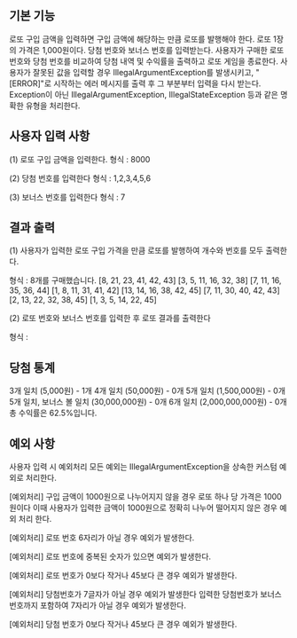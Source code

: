 ## 기본 기능
로또 구입 금액을 입력하면 구입 금액에 해당하는 만큼 로또를 발행해야 한다.
로또 1장의 가격은 1,000원이다.
당첨 번호와 보너스 번호를 입력받는다.
사용자가 구매한 로또 번호와 당첨 번호를 비교하여 당첨 내역 및 수익률을 출력하고 로또 게임을 종료한다.
사용자가 잘못된 값을 입력할 경우 IllegalArgumentException를 발생시키고, "[ERROR]"로 시작하는 에러 메시지를 출력 후 그 부분부터 입력을 다시 받는다.
Exception이 아닌 IllegalArgumentException, IllegalStateException 등과 같은 명확한 유형을 처리한다.

## 사용자 입력 사항
(1) 
로또 구입 금액을 입력한다. 
형식 : 8000

(2) 
당첨 번호를 입력한다 
형식 : 1,2,3,4,5,6

(3) 
보너스 번호를 입력한다 
형식 : 7

## 결과 출력

(1)
사용자가 입력한 로또 구입 가격을 만큼 로또를 발행하여
개수와 번호를 모두 출력한다.

형식 :
8개를 구매했습니다.
[8, 21, 23, 41, 42, 43]
[3, 5, 11, 16, 32, 38]
[7, 11, 16, 35, 36, 44]
[1, 8, 11, 31, 41, 42]
[13, 14, 16, 38, 42, 45]
[7, 11, 30, 40, 42, 43]
[2, 13, 22, 32, 38, 45]
[1, 3, 5, 14, 22, 45]

(2)
로또 번호와 보너스 번호를 입력한 후 로또 결과를 출력한다

형식 :

당첨 통계
---
3개 일치 (5,000원) - 1개
4개 일치 (50,000원) - 0개
5개 일치 (1,500,000원) - 0개
5개 일치, 보너스 볼 일치 (30,000,000원) - 0개
6개 일치 (2,000,000,000원) - 0개
총 수익률은 62.5%입니다.

## 예외 사항
사용자 입력 시 예외처리 모든 예외는 IllegalArgumentException을 상속한 커스텀 예외로 처리한다. <br>

[예외처리] 구입 금액이 1000원으로 나누어지지 않을 경우
로또 하나 당 가격은 1000원이다 이때 사용자가 입력한 금액이 1000원으로 정확히 나누어 떨어지지 않은 경우 예외 처리 한다. <br>

[예외처리] 로또 번호 6자리가 아닐 경우 예외가 발생한다.

[예외처리] 로또 번호에 중복된 숫자가 있으면 예외가 발생한다.

[예외처리] 로또 번호가 0보다 작거나 45보다 큰 경우 예외가 발생한다.

[예외처리] 당첨번호가 7글자가 아닐 경우 예외가 발생한다
입력한 당첨번호가 보너스 번호까지 포함하여 7자리가 아닐 경우 예외가 발생한다.

[예외처리] 당첨 번호가 0보다 작거나 45보다 큰 경우 예외가 발생한다.
